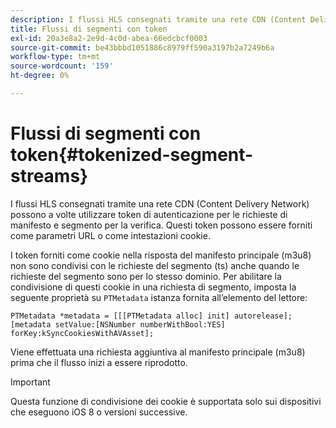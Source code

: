```yaml
---
description: I flussi HLS consegnati tramite una rete CDN (Content Delivery Network) possono a volte utilizzare token di autenticazione per le richieste di manifesto e segmento per la verifica. Questi token possono essere forniti come parametri URL o come intestazioni cookie.
title: Flussi di segmenti con token
exl-id: 20a3e8a2-2e9d-4c0d-abea-66edcbcf0003
source-git-commit: be43bbbd1051886c8979ff590a3197b2a7249b6a
workflow-type: tm+mt
source-wordcount: '159'
ht-degree: 0%

---
```


# Flussi di segmenti con token{#tokenized-segment-streams}

I flussi HLS consegnati tramite una rete CDN (Content Delivery Network) possono a volte utilizzare token di autenticazione per le richieste di manifesto e segmento per la verifica. Questi token possono essere forniti come parametri URL o come intestazioni cookie.

I token forniti come cookie nella risposta del manifesto principale (m3u8) non sono condivisi con le richieste del segmento (ts) anche quando le richieste del segmento sono per lo stesso dominio. Per abilitare la condivisione di questi cookie in una richiesta di segmento, imposta la seguente proprietà su `PTMetadata` istanza fornita all’elemento del lettore: 

```
PTMetadata *metadata = [[[PTMetadata alloc] init] autorelease]; 
[metadata setValue:[NSNumber numberWithBool:YES] forKey:kSyncCookiesWithAVAsset]; 
```

Viene effettuata una richiesta aggiuntiva al manifesto principale (m3u8) prima che il flusso inizi a essere riprodotto.

>[!IMPORTANT]
>
>Questa funzione di condivisione dei cookie è supportata solo sui dispositivi che eseguono iOS 8 o versioni successive.
